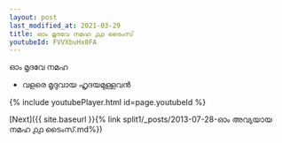 ```yaml
---
layout: post
last_modified_at: 2021-03-29
title: ഓം മൃദവേ നമഹ ൧൧ ടൈംസ്
youtubeId: FVVXbuHx0FA
---
```

 
 
 ഓം മൃദവേ നമഹ 
 
 -  വളരെ മൃദുവായ ഹൃദയമുള്ളവൻ 
 
  
 
  
 
 
 
 
 
 


{% include youtubePlayer.html id=page.youtubeId %}
 
[Next]({{ site.baseurl }}{% link  split1/_posts/2013-07-28-ഓം അവ്യയായ നമഹ ൧൧ ടൈംസ്.md%})
 
